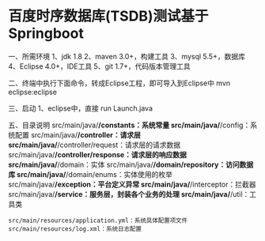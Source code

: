 # 百度时序数据库(TSDB)测试基于Springboot

一、所需环境
	1、jdk 1.8
	2、maven 3.0+，构建工具
	3、mysql 5.5+，数据库
	4、Eclipse 4.0+，IDE工具
	5、git 1.7+，代码版本管理工具

二、终端中执行下面命令，转成Eclipse工程，即可导入到Eclipse中
	mvn eclipse:eclipse
	
三、启动
	1、eclipse中，直接 run Launch.java
	
五、目录说明
	src/main/java/**/constants：系统常量
	src/main/java/**/config：系统配置
	src/main/java/**/controller：请求层
	src/main/java/**/controller/request：请求层的请求数据
	src/main/java/**/controller/response：请求层的响应数据
	src/main/java/**/domain：实体
	src/main/java/**/domain/repository：访问数据库
	src/main/java/**/domain/enums：实体使用的枚举
	src/main/java/**/exception：平台定义异常
	src/main/java/**/interceptor：拦截器
	src/main/java/**/service：服务层，封装各个业务的处理
	src/main/java/**/util：工具类
	
	src/main/resources/application.yml：系统具体配置项文件
	src/main/resources/log.xml：系统日志配置